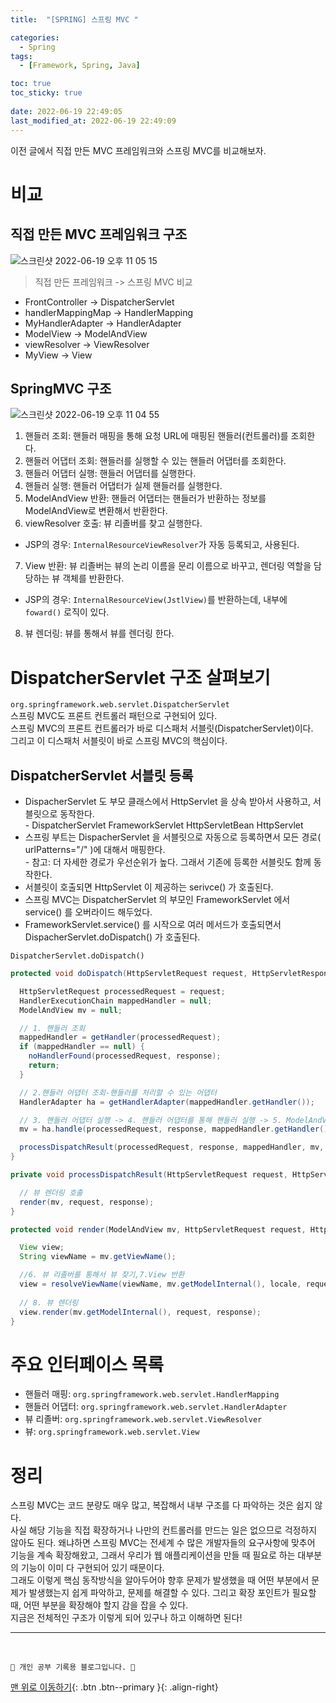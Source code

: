 ```yaml
---
title:  "[SPRING] 스프링 MVC "

categories:
  - Spring
tags:
  - [Framework, Spring, Java]

toc: true
toc_sticky: true
 
date: 2022-06-19 22:49:05
last_modified_at: 2022-06-19 22:49:09
---
```

이전 글에서 직접 만든 MVC 프레임워크와 스프링 MVC를 비교해보자.
# 비교
## 직접 만든 MVC 프레임워크 구조
![스크린샷 2022-06-19 오후 11 05 15](https://user-images.githubusercontent.com/59405576/174485053-4614b976-67e9-4dbc-800a-60bad6ccd5db.png)<br>
> 직접 만든 프레임워크 -> 스프링 MVC 비교
- FrontController -> DispatcherServlet
- handlerMappingMap -> HandlerMapping
- MyHandlerAdapter -> HandlerAdapter
- ModelView -> ModelAndView
- viewResolver -> ViewResolver
- MyView -> View

## SpringMVC 구조
![스크린샷 2022-06-19 오후 11 04 55](https://user-images.githubusercontent.com/59405576/174485039-017806e0-3498-4fda-815b-f19ffc86021c.png)
1. 핸들러 조회: 핸들러 매핑을 통해 요청 URL에 매핑된 핸들러(컨트롤러)를 조회한다.
2. 핸들러 어댑터 조회: 핸들러를 실행할 수 있는 핸들러 어댑터를 조회한다.
3. 핸들러 어댑터 실행: 핸들러 어댑터를 실행한다.
4. 핸들러 실행: 핸들러 어댑터가 실제 핸들러를 실행한다.
5. ModelAndView 반환: 핸들러 어댑터는 핸들러가 반환하는 정보를 ModelAndView로 변환해서 반환한다.
6. viewResolver 호출: 뷰 리졸버를 찾고 실행한다.
- JSP의 경우: `InternalResourceViewResolver`가 자동 등록되고, 사용된다.
7. View 반환: 뷰 리졸버는 뷰의 논리 이름을 문리 이름으로 바꾸고, 렌더링 역할을 담당하는 뷰 객체를 반환한다.
- JSP의 경우: `InternalResourceView(JstlView)`를 반환하는데, 내부에 `foward()` 로직이 있다.
8. 뷰 렌더링: 뷰를 통해서 뷰를 렌더링 한다.

# DispatcherServlet 구조 살펴보기
`org.springframework.web.servlet.DispatcherServlet`<br>
스프링 MVC도 프론트 컨트롤러 패턴으로 구현되어 있다.<br>
스프링 MVC의 프론트 컨트롤러가 바로 디스패처 서블릿(DispatcherServlet)이다.<br>
그리고 이 디스패처 서블릿이 바로 스프링 MVC의 핵심이다.

## DispatcherServlet 서블릿 등록
- DispacherServlet 도 부모 클래스에서 HttpServlet 을 상속 받아서 사용하고, 서블릿으로 동작한다.<br>- DispatcherServlet FrameworkServlet HttpServletBean HttpServlet
- 스프링 부트는 DispacherServlet 을 서블릿으로 자동으로 등록하면서 모든 경로( urlPatterns="/" )에 대해서 매핑한다.<br>- 참고: 더 자세한 경로가 우선순위가 높다. 그래서 기존에 등록한 서블릿도 함께 동작한다.
- 서블릿이 호출되면 HttpServlet 이 제공하는 serivce() 가 호출된다.
- 스프링 MVC는 DispatcherServlet 의 부모인 FrameworkServlet 에서 service() 를 오버라이드 해두었다.
- FrameworkServlet.service() 를 시작으로 여러 메서드가 호출되면서 DispacherServlet.doDispatch() 가 호출된다.

`DispatcherServlet.doDispatch()`<br>
```java
protected void doDispatch(HttpServletRequest request, HttpServletResponse response) throws Exception {

  HttpServletRequest processedRequest = request;
  HandlerExecutionChain mappedHandler = null;
  ModelAndView mv = null;

  // 1. 핸들러 조회
  mappedHandler = getHandler(processedRequest); 
  if (mappedHandler == null) {
    noHandlerFound(processedRequest, response);
    return; 
  }

  // 2.핸들러 어댑터 조회-핸들러를 처리할 수 있는 어댑터
  HandlerAdapter ha = getHandlerAdapter(mappedHandler.getHandler());

  // 3. 핸들러 어댑터 실행 -> 4. 핸들러 어댑터를 통해 핸들러 실행 -> 5. ModelAndView 반환 
  mv = ha.handle(processedRequest, response, mappedHandler.getHandler());

  processDispatchResult(processedRequest, response, mappedHandler, mv, dispatchException);
}

private void processDispatchResult(HttpServletRequest request, HttpServletResponse response, HandlerExecutionChain mappedHandler, ModelAndView mv, Exception exception) throws Exception {

  // 뷰 렌더링 호출
  render(mv, request, response);
}

protected void render(ModelAndView mv, HttpServletRequest request, HttpServletResponse response) throws Exception {

  View view;
  String viewName = mv.getViewName(); 

  //6. 뷰 리졸버를 통해서 뷰 찾기,7.View 반환
  view = resolveViewName(viewName, mv.getModelInternal(), locale, request);
  
  // 8. 뷰 렌더링
  view.render(mv.getModelInternal(), request, response);
}
```

# 주요 인터페이스 목록
- 핸들러 매핑: `org.springframework.web.servlet.HandlerMapping`
- 핸들러 어댑터: `org.springframework.web.servlet.HandlerAdapter`
- 뷰 리졸버: `org.springframework.web.servlet.ViewResolver`
- 뷰: `org.springframework.web.servlet.View`

# 정리
스프링 MVC는 코드 분량도 매우 많고, 복잡해서 내부 구조를 다 파악하는 것은 쉽지 않다.<br>
사실 해당 기능을 직접 확장하거나 나만의 컨트롤러를 만드는 일은 없으므로 걱정하지 않아도 된다. 왜냐하면 스프링 MVC는 전세계 수 많은 개발자들의 요구사항에 맞추어 기능을 계속 확장해왔고, 그래서 우리가 웹 애플리케이션을 만들 때 필요로 하는 대부분의 기능이 이미 다 구현되어 있기 때문이다.<br>
그래도 이렇게 핵심 동작방식을 알아두어야 향후 문제가 발생했을 때 어떤 부분에서 문제가 발생했는지 쉽게 파악하고, 문제를 해결할 수 있다. 그리고 확장 포인트가 필요할 때, 어떤 부분을 확장해야 할지 감을 잡을 수 있다. <br>
지금은 전체적인 구조가 이렇게 되어 있구나 하고 이해하면 된다!


***
<br>

    💛 개인 공부 기록용 블로그입니다. 👻

[맨 위로 이동하기](#){: .btn .btn--primary }{: .align-right}